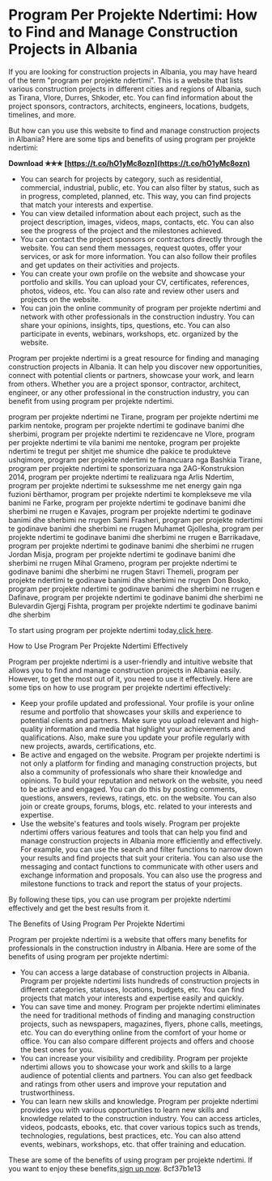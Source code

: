 
 
# Program Per Projekte Ndertimi: How to Find and Manage Construction Projects in Albania
  
If you are looking for construction projects in Albania, you may have heard of the term "program per projekte ndertimi". This is a website that lists various construction projects in different cities and regions of Albania, such as Tirana, Vlore, Durres, Shkoder, etc. You can find information about the project sponsors, contractors, architects, engineers, locations, budgets, timelines, and more.
  
But how can you use this website to find and manage construction projects in Albania? Here are some tips and benefits of using program per projekte ndertimi:
 
**Download ✯✯✯ [https://t.co/hO1yMc8ozn](https://t.co/hO1yMc8ozn)**


  
- You can search for projects by category, such as residential, commercial, industrial, public, etc. You can also filter by status, such as in progress, completed, planned, etc. This way, you can find projects that match your interests and expertise.
- You can view detailed information about each project, such as the project description, images, videos, maps, contacts, etc. You can also see the progress of the project and the milestones achieved.
- You can contact the project sponsors or contractors directly through the website. You can send them messages, request quotes, offer your services, or ask for more information. You can also follow their profiles and get updates on their activities and projects.
- You can create your own profile on the website and showcase your portfolio and skills. You can upload your CV, certificates, references, photos, videos, etc. You can also rate and review other users and projects on the website.
- You can join the online community of program per projekte ndertimi and network with other professionals in the construction industry. You can share your opinions, insights, tips, questions, etc. You can also participate in events, webinars, workshops, etc. organized by the website.

Program per projekte ndertimi is a great resource for finding and managing construction projects in Albania. It can help you discover new opportunities, connect with potential clients or partners, showcase your work, and learn from others. Whether you are a project sponsor, contractor, architect, engineer, or any other professional in the construction industry, you can benefit from using program per projekte ndertimi.
 
program per projekte ndertimi ne Tirane,  program per projekte ndertimi me parkim nentoke,  program per projekte ndertimi te godinave banimi dhe sherbimi,  program per projekte ndertimi te rezidencave ne Vlore,  program per projekte ndertimi te vila banimi me nentoke,  program per projekte ndertimi te tregut per shitjet me shumice dhe pakice te produkteve ushqimore,  program per projekte ndertimi te financuara nga Bashkia Tirane,  program per projekte ndertimi te sponsorizuara nga 2AG-Konstruksion 2014,  program per projekte ndertimi te realizuara nga Arlis Ndertim,  program per projekte ndertimi te suksesshme me net energy gain nga fuzioni bërthamor,  program per projekte ndertimi te komplekseve me vila banimi ne Farke,  program per projekte ndertimi te godinave banimi dhe sherbimi ne rrugen e Kavajes,  program per projekte ndertimi te godinave banimi dhe sherbimi ne rrugen Sami Frasheri,  program per projekte ndertimi te godinave banimi dhe sherbimi ne rrugen Muhamet Gjollesha,  program per projekte ndertimi te godinave banimi dhe sherbimi ne rrugen e Barrikadave,  program per projekte ndertimi te godinave banimi dhe sherbimi ne rrugen Jordan Misja,  program per projekte ndertimi te godinave banimi dhe sherbimi ne rrugen Mihal Grameno,  program per projekte ndertimi te godinave banimi dhe sherbimi ne rrugen Stavri Themeli,  program per projekte ndertimi te godinave banimi dhe sherbimi ne rrugen Don Bosko,  program per projekte ndertimi te godinave banimi dhe sherbimi ne rrugen e Dafinave,  program per projekte ndertimi te godinave banimi dhe sherbimi ne Bulevardin Gjergj Fishta,  program per projekte ndertimi te godinave banimi dhe sherbim
  
To start using program per projekte ndertimi today,[click here](https://acp.al/projects/).
  
How to Use Program Per Projekte Ndertimi Effectively
  
Program per projekte ndertimi is a user-friendly and intuitive website that allows you to find and manage construction projects in Albania easily. However, to get the most out of it, you need to use it effectively. Here are some tips on how to use program per projekte ndertimi effectively:

- Keep your profile updated and professional. Your profile is your online resume and portfolio that showcases your skills and experience to potential clients and partners. Make sure you upload relevant and high-quality information and media that highlight your achievements and qualifications. Also, make sure you update your profile regularly with new projects, awards, certifications, etc.
- Be active and engaged on the website. Program per projekte ndertimi is not only a platform for finding and managing construction projects, but also a community of professionals who share their knowledge and opinions. To build your reputation and network on the website, you need to be active and engaged. You can do this by posting comments, questions, answers, reviews, ratings, etc. on the website. You can also join or create groups, forums, blogs, etc. related to your interests and expertise.
- Use the website's features and tools wisely. Program per projekte ndertimi offers various features and tools that can help you find and manage construction projects in Albania more efficiently and effectively. For example, you can use the search and filter functions to narrow down your results and find projects that suit your criteria. You can also use the messaging and contact functions to communicate with other users and exchange information and proposals. You can also use the progress and milestone functions to track and report the status of your projects.

By following these tips, you can use program per projekte ndertimi effectively and get the best results from it.
  
The Benefits of Using Program Per Projekte Ndertimi
  
Program per projekte ndertimi is a website that offers many benefits for professionals in the construction industry in Albania. Here are some of the benefits of using program per projekte ndertimi:

- You can access a large database of construction projects in Albania. Program per projekte ndertimi lists hundreds of construction projects in different categories, statuses, locations, budgets, etc. You can find projects that match your interests and expertise easily and quickly.
- You can save time and money. Program per projekte ndertimi eliminates the need for traditional methods of finding and managing construction projects, such as newspapers, magazines, flyers, phone calls, meetings, etc. You can do everything online from the comfort of your home or office. You can also compare different projects and offers and choose the best ones for you.
- You can increase your visibility and credibility. Program per projekte ndertimi allows you to showcase your work and skills to a large audience of potential clients and partners. You can also get feedback and ratings from other users and improve your reputation and trustworthiness.
- You can learn new skills and knowledge. Program per projekte ndertimi provides you with various opportunities to learn new skills and knowledge related to the construction industry. You can access articles, videos, podcasts, ebooks, etc. that cover various topics such as trends, technologies, regulations, best practices, etc. You can also attend events, webinars, workshops, etc. that offer training and education.

These are some of the benefits of using program per projekte ndertimi. If you want to enjoy these benefits,[sign up now](https://acp.al/projects/).
 8cf37b1e13
 

